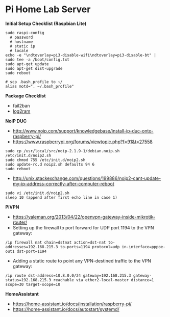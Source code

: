 # Pi Home Lab Server

**Initial Setup Checklist (Raspbian Lite)**
```shell
sudo raspi-config
  # password
  # hostname
  # static ip
  # locale
echo -e "\ndtoverlay=pi3-disable-wifi\ndtoverlay=pi3-disable-bt" | sudo tee -a /boot/config.txt
sudo apt-get update
sudo apt-get dist-upgrade
sudo reboot

# scp .bash_profile to ~/
alias motd=". ~/.bash_profile"
```

**Package Checklist**
- fail2ban
- [log2ram](https://github.com/azlux/log2ram)

**NoIP DUC**
- http://www.noip.com/support/knowledgebase/install-ip-duc-onto-raspberry-pi/
- https://www.raspberrypi.org/forums/viewtopic.php?f=91&t=27558
```shell
sudo cp /usr/local/src/noip-2.1.9-1/debian.noip.sh /etc/init.d/noip2.sh
sudo chmod 755 /etc/init.d/noip2.sh
sudo update-rc.d noip2.sh defaults 94 6
sudo reboot
```
- http://unix.stackexchange.com/questions/199886/noip2-cant-update-my-ip-address-correctly-after-computer-reboot
```shell
sudo vi /etc/init.d/noip2.sh
sleep 10 (append after first echo line in case 1)
```

**PiVPN**
- https://yaleman.org/2013/04/22/openvpn-gateway-inside-mikrotik-router/
- Setting up the firewall to port forward for UDP port 1194 to the VPN gateway:
```
/ip firewall nat chain=dstnat action=dst-nat to-addresses=192.168.215.3 to-ports=1194 protocol=udp in-interface=pppoe-out1 dst-port=1194
```
- Adding a static route to point any VPN-destined traffic to the VPN gateway:
```
/ip route dst-address=10.8.0.0/24 gateway=192.168.215.3 gateway-status=192.168.215.3 reachable via ether2-local-master distance=1 scope=30 target-scope=10
```

**HomeAssistant**
- https://home-assistant.io/docs/installation/raspberry-pi/
- https://home-assistant.io/docs/autostart/systemd/
